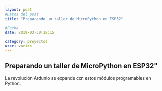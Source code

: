 ```yaml
---
layout: post
#Datos del post
title: "Preparando un taller de MicroPython en ESP32"

#Fecha
date: 2019-03-30T18:15

category: proyectos
user: varios
---
```


## Preparando un taller de MicroPython en ESP32"

La revolución Ardunio se expande con estos módulos programables en Python.
